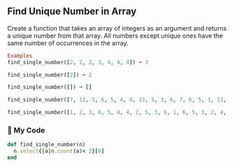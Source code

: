 ## Find Unique Number in Array

Create a function that takes an array of integers as an argument and returns a unique number from that array. All numbers except unique ones have the same number of occurrences in the array.
```ruby
Examples
find_single_number([2, 2, 2, 3, 4, 4, 4]) ➞ 3

find_single_number([2]) ➞ 2

find_single_number([]) ➞ []

find_single_number([7, 13, 3, 6, 5, 4, 4, 13, 5, 3, 6, 7, 6, 5, 3, 13, 4, 7, 13, 5, 7, 4, 3, 6, 8, 4, 3, 7, 5, 6, 13]) ➞ 8

find_single_number([1, 2, 3, 6, 5, 4, 4, 2, 5, 3, 6, 1, 6, 5, 3, 2, 4, 1, 2, 5, 1, 4, 3, 6, 101, 4, 3, 1, 5, 6, 2]) ➞ 101
```
### 💎 My Code
```ruby
def find_single_number(n)
  n.select{|a|n.count(a)< 2}[0]
end
```
